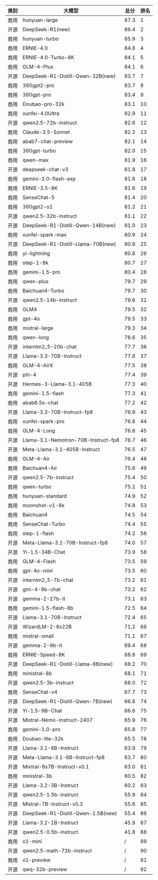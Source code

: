 
| 类别 | 大模型                         | 总分  | 排名 |
|-----|------------------------------|------|----|
|商用|hunyuan-large|87.3|1|
|开源|DeepSeek-R1(new)|86.4|2|
|商用|hunyuan-turbo|85.9|3|
|商用|ERNIE-4.0|84.8|4|
|商用|ERNIE-4.0-Turbo-8K|84.1|5|
|商用|GLM-4-Plus|84.1|6|
|开源|DeepSeek-R1-Distill-Qwen-32B(new)|83.7|7|
|商用|360gpt2-pro|83.7|8|
|商用|360gpt-pro|83.4|9|
|商用|Doubao-pro-32k|83.1|10|
|商用|xunfei-4.0Ultra|82.9|11|
|开源|qwen2.5-72b-instruct|82.6|12|
|商用|Claude-3.5-Sonnet|82.2|13|
|商用|abab7-chat-preview|82.1|14|
|商用|360gpt-turbo|82.0|15|
|商用|qwen-max|81.9|16|
|开源|deepseek-chat-v3|81.8|17|
|商用|gemini-2.0-flash-exp|81.6|18|
|商用|ERNIE-3.5-8K|81.6|19|
|商用|SenseChat-5|81.4|20|
|商用|360gpt2-o1|81.2|21|
|开源|qwen2.5-32b-instruct|81.1|22|
|开源|DeepSeek-R1-Distill-Qwen-14B(new)|81.0|23|
|商用|xunfei-spark-max|80.9|24|
|开源|DeepSeek-R1-Distill-Llama-70B(new)|80.9|25|
|商用|yi-lightning|80.8|26|
|商用|step-1-8k|80.7|27|
|商用|gemini-1.5-pro|80.4|28|
|商用|qwen-plus|79.7|29|
|商用|Baichuan4-Turbo|79.7|30|
|开源|qwen2.5-14b-instruct|79.6|31|
|商用|GLM4|79.5|32|
|商用|gpt-4o|79.5|33|
|商用|mistral-large|79.3|34|
|商用|qwen-long|78.6|35|
|开源|internlm2_5-20b-chat|77.7|36|
|开源|Llama-3.3-70B-Instruct|77.6|37|
|商用|GLM-4-AirX|77.5|38|
|开源|phi-4|77.4|39|
|开源|Hermes-3-Llama-3.1-405B|77.3|40|
|商用|gemini-1.5-flash|77.3|41|
|商用|abab6.5s-chat|77.2|42|
|开源|Llama-3.3-70B-Instruct-fp8|76.9|43|
|商用|xunfei-spark-pro|76.8|44|
|商用|GLM-4-Long|76.8|45|
|开源|Llama-3.1-Nemotron-70B-Instruct-fp8|76.7|46|
|开源|Meta-Llama-3.1-405B-Instruct|76.5|47|
|商用|GLM-4-Air|76.4|48|
|商用|Baichuan4-Air|75.6|49|
|开源|qwen2.5-7b-instruct|75.4|50|
|商用|qwen-turbo|75.2|51|
|商用|hunyuan-standard|74.9|52|
|商用|moonshot-v1-8k|74.8|53|
|商用|Baichuan4|74.5|54|
|商用|SenseChat-Turbo|74.4|55|
|商用|step-1-flash|74.2|56|
|开源|Meta-Llama-3.1-70B-Instruct-fp8|74.0|57|
|开源|Yi-1.5-34B-Chat|73.9|58|
|商用|GLM-4-Flash|73.5|59|
|商用|gpt-4o-mini|73.5|60|
|开源|internlm2_5-7b-chat|73.2|61|
|开源|glm-4-9b-chat|73.2|62|
|开源|gemma-2-27b-it|73.1|63|
|商用|gemini-1.5-flash-8b|72.5|64|
|开源|Llama-3.1-70B-Instruct|72.4|65|
|开源|WizardLM-2-8x22B|71.2|66|
|商用|mistral-small|71.1|67|
|开源|gemma-2-9b-it|69.4|68|
|商用|ERNIE-Speed-8K|68.8|69|
|开源|DeepSeek-R1-Distill-Llama-8B(new)|68.2|70|
|商用|ministral-8b|68.1|71|
|开源|qwen2.5-3b-instruct|68.0|72|
|商用|SenseChat-v4|67.7|73|
|开源|DeepSeek-R1-Distill-Qwen-7B(new)|66.8|74|
|开源|Yi-1.5-9B-Chat|66.6|75|
|开源|Mistral-Nemo-Instruct-2407|65.9|76|
|商用|gemini-1.0-pro|65.8|77|
|商用|Doubao-lite-32k|65.5|78|
|开源|Llama-3.1-8B-Instruct|63.9|79|
|开源|Meta-Llama-3.1-8B-Instruct-fp8|63.7|80|
|开源|Mixtral-8x7B-Instruct-v0.1|63.0|81|
|商用|ministral-3b|60.5|82|
|开源|Llama-3.2-3B-Instruct|60.2|83|
|开源|qwen2.5-1.5b-instruct|55.9|84|
|开源|Mistral-7B-Instruct-v0.3|55.6|85|
|开源|DeepSeek-R1-Distill-Qwen-1.5B(new)|55.4|86|
|开源|Llama-3.2-1B-Instruct|45.9|87|
|开源|qwen2.5-0.5b-instruct|41.8|88|
|商用|o1-mini|/|89|
|开源|qwen2.5-math-72b-instruct|/|90|
|商用|o1-preview|/|91|
|开源|qwq-32b-preview|/|92|

